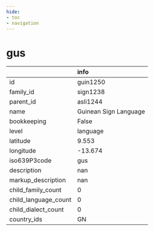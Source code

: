 ```yaml
---
hide:
- toc
- navigation
---
```

# gus
|                      | info                  |
|:---------------------|:----------------------|
| id                   | guin1250              |
| family_id            | sign1238              |
| parent_id            | asli1244              |
| name                 | Guinean Sign Language |
| bookkeeping          | False                 |
| level                | language              |
| latitude             | 9.553                 |
| longitude            | -13.674               |
| iso639P3code         | gus                   |
| description          | nan                   |
| markup_description   | nan                   |
| child_family_count   | 0                     |
| child_language_count | 0                     |
| child_dialect_count  | 0                     |
| country_ids          | GN                    |